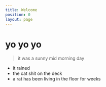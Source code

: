 ```yaml
---
title: Welcome
position: 0
layout: page
---
```


# yo yo yo

> it was a sunny mid morning day

* it rained
* the cat shit on the deck
* a rat has been living in the floor for weeks